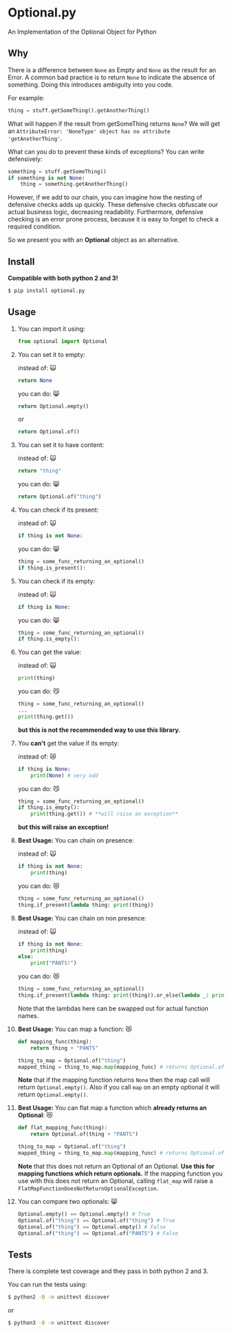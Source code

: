 # Optional.py
An Implementation of the Optional Object for Python

## Why

There is a difference between `None` as Empty and `None` as the result for an Error.  A common bad practice is to
return `None` to indicate the absence of something. Doing this introduces ambiguity into you code.

For example:
```python
thing = stuff.getSomeThing().getAnotherThing()
```
What will happen if the result from getSomeThing returns `None`?  We will get an `AttributeError: 'NoneType' object has
no attribute 'getAnotherThing'`.

What can you do to prevent these kinds of exceptions?  You can write defensively:
```python
something = stuff.getSomeThing()
if something is not None:
    thing = something.getAnotherThing()
```
However, if we add to our chain, you can imagine how the nesting of defensive checks adds up quickly. These defensive checks obfuscate our actual business logic, decreasing readability.
Furthermore, defensive checking is an error prone process, because it is easy to forget to check a required condition.

So we present you with an **Optional** object as an alternative.

## Install

**Compatible with both python 2 and 3!**

```bash
$ pip install optional.py
```

## Usage

1. You can import it using:
    ```python
    from optional import Optional
    ```

2. You can set it to empty:

    instead of: :scream_cat:
    ```python
    return None
    ```
    you can do: :smile_cat:
    ```python
    return Optional.empty()
    ```
    or
    ```python
    return Optional.of()
    ```
    
3. You can set it to have content:

    instead of: :scream_cat:
    ```python
    return "thing"
    ```
    you can do: :smile_cat:
    ```python
    return Optional.of("thing")
    ```


4. You can check if its present:

    instead of: :scream_cat:
    ```python
    if thing is not None:
    ```
    you can do: :smile_cat:
    ```python
    thing = some_func_returning_an_optional()
    if thing.is_present():
    ```

5. You can check if its empty:

    instead of: :scream_cat:
    ```python
    if thing is None:
    ```
    you can do: :smile_cat:
    ```python
    thing = some_func_returning_an_optional()
    if thing.is_empty():
    ```
    

6. You can get the value:

    instead of: :scream_cat:
    ```python
    print(thing)
    ```
    you can do: :smirk_cat: 
    ```python
    thing = some_func_returning_an_optional()
    ...
    print(thing.get())
    ```
    **but this is not the recommended way to use this library.**

7. You **can't** get the value if its empty:

    instead of: :crying_cat_face:
    ```python
    if thing is None:
        print(None) # very odd
    ```
    you can do: :smirk_cat:
    ```python
    thing = some_func_returning_an_optional()
    if thing.is_empty():
        print(thing.get()) # **will raise an exception**
    ```
    **but this will raise an exception!**

8. **Best Usage:** You can chain on presence:

    instead of: :scream_cat:
    ```python
    if thing is not None:
        print(thing)
    ```
    you can do: :heart_eyes_cat:
    ```python
    thing = some_func_returning_an_optional()
    thing.if_present(lambda thing: print(thing))
    ```
    

9. **Best Usage:** You can chain on non presence:

    instead of: :scream_cat:
    ```python
    if thing is not None:
        print(thing)
    else:
        print("PANTS!")
    ```
    you can do: :heart_eyes_cat:
    ```python
    thing = some_func_returning_an_optional()
    thing.if_present(lambda thing: print(thing)).or_else(lambda _: print("PANTS!"))
    ```
    Note that the lambdas here can be swapped out for actual function names.
    
10. **Best Usage:** You can map a function: :heart_eyes_cat:

    ```python
    def mapping_func(thing):
        return thing + "PANTS"

    thing_to_map = Optional.of("thing")
    mapped_thing = thing_to_map.map(mapping_func) # returns Optional.of("thingPANTS")
    ```
    **Note** that if the mapping function returns `None` then the map call will return `Optional.empty()`. Also
    if you call `map` on an empty optional it will return `Optional.empty()`.

11. **Best Usage:** You can flat map a function which **already returns an Optional**: :heart_eyes_cat:
    ```python
    def flat_mapping_func(thing):
        return Optional.of(thing + "PANTS")

    thing_to_map = Optional.of("thing")
    mapped_thing = thing_to_map.map(mapping_func) # returns Optional.of("thingPANTS")
    ```
    **Note** that this does not return an Optional of an Optional.  __Use this for mapping functions which return optionals.__
    If the mapping function you use with this does not return an Optional, calling `flat_map` will raise a
    `FlatMapFunctionDoesNotReturnOptionalException`.

12. You can compare two optionals: :smile_cat:
    ```python
    Optional.empty() == Optional.empty() # True
    Optional.of("thing") == Optional.of("thing") # True
    Optional.of("thing") == Optional.empty() # False
    Optional.of("thing") == Optional.of("PANTS") # False
    ```


## Tests

There is complete test coverage and they pass in both python 2 and 3.

You can run the tests using:
```bash
$ python2 -B -m unittest discover
```

or

```bash
$ python3 -B -m unittest discover
```

